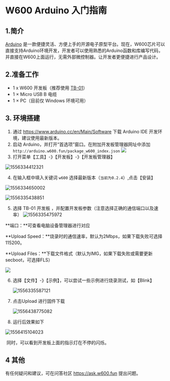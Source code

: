 # W600 Arduino 入门指南

## 1.简介

[Arduino](https://baike.baidu.com/item/Arduino) 是一款便捷灵活、方便上手的开源电子原型平台。现在，W600芯片可以直接支持Arduino环境开发，开发者可以使用熟悉的Arduino函数和库编写代码，并直接在W600上面运行，无需外部微控制器。让开发者更便捷进行产品设计。

## 2.准备工作

-  1 x W600 开发板（推荐使用 [TB-01](http://shop.thingsturn.com)）
-  1 × Micro USB B 电缆
-  1 × PC（目前仅 Windows 环境可用）

## 3. 环境搭建

1. 通过 https://www.arduino.cc/en/Main/Software 下载 Arduino IDE 开发环境，建议使用最新版本。
2. 启动 Arduino，并打开“首选项”窗口。在附加开发板管理器网址中添加`http://arduino.w600.fun/package_w600_index.json`
![](doc/img/1556334078542.png)
3. 打开菜单【工具】-》【开发板】-》【开发板管理器】

![1556334412321](doc/img/1556334412321.png)

4. 在输入框中填入关键词 `w600` 选择最新版本（`当前为0.2.4`）,点击【安装】

![1556334650002](doc/img/1556334650002.png)

![1556335438851](doc/img/1556335438851.png)

5. 选择 TB-01 开发板 ，并配置开发板参数（注意选择正确的通信端口以及速率）
 ![1556335475972](doc/img/1556335475972.png)

**端口：**可查看电脑设备管理器进行对应

**Upload Speed：**烧录时的通信速率，默认为2Mbps，如果下载失败可选择115200。

**Upload Files：**下载文件格式（默认为IMG，如果下载失败或需要更新secboot，可选择FLS）

 ![](doc/img/28194943723.jpeg)

6. 选择【文件】-》【示例】，可以尝试一些示例进行烧录测试，如【Blink】

   ![1556335587121](doc/img/1556335587121.png)

7. 点击Upload 进行固件下载

      ![1556438775082](doc/img/1556438775082.png)

8.  运行后效果如下

![1556415104023](doc/img/1556415104023.png)

​	同时，可以看到开发板上面的指示灯在不停的闪烁。

## 4 其他

有任何疑问和建议，可在问答社区 https://ask.w600.fun 提出问题。